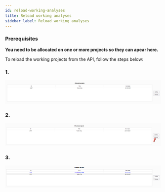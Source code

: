 ```yaml
---
id: reload-working-analyses
title: Reload working analyses
sidebar_label: Reload working analyses
---
```


### Prerequisites
**You need to be allocated on one or more projects so they can apear here.**

To reload the working projects from the API, follow the steps below:

### **1.**
![img](../../../../static/img/burp-extension/management_tab/allocated_projects_tab/reload/1.png)

### **2.**
![img](../../../../static/img/burp-extension/management_tab/allocated_projects_tab/reload/2.png)

### **3.**
![img](../../../../static/img/burp-extension/management_tab/allocated_projects_tab/reload/3.png)